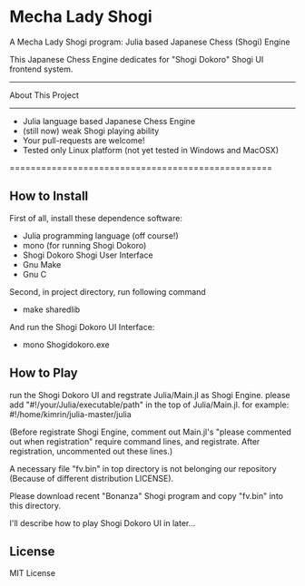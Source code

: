 Mecha Lady Shogi
===========================

A Mecha Lady Shogi program: Julia based Japanese Chess (Shogi) Engine

This Japanese Chess Engine dedicates
for "Shogi Dokoro" Shogi UI frontend system.

--------------------------------------------------

About This Project

--------------------------------------------------

* Julia language based Japanese Chess Engine
* (still now) weak Shogi playing ability
* Your pull-requests are welcome!
* Tested only Linux platform (not yet tested in Windows and MacOSX)

==================================================

How to Install
--------------------------------------------------

First of all, install these dependence software:

* Julia programming language (off course!)
* mono (for running Shogi Dokoro)
* Shogi Dokoro Shogi User Interface
* Gnu Make
* Gnu C

Second, in project directory, run following command

* make sharedlib

And run the Shogi Dokoro UI Interface:

* mono Shogidokoro.exe

How to Play
--------------------------------------------------

run the Shogi Dokoro UI and regstrate Julia/Main.jl as Shogi Engine.
please add "#!/your/Julia/executable/path" in the top of Julia/Main.jl.
for example: #!/home/kimrin/julia-master/julia

(Before registrate Shogi Engine, comment out Main.jl's "please commented out when registration"
require command lines, and registrate. After registration, uncommented out these lines.)

A necessary file "fv.bin" in top directory is not belonging our repository 
(Because of different distribution LICENSE).

Please download recent "Bonanza" Shogi program and copy "fv.bin" into this directory.

I'll describe how to play Shogi Dokoro UI in later...

License
--------------------------------------------------
MIT License

